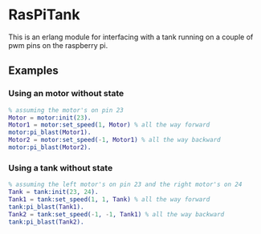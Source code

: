 # RasPiTank

This is an erlang module for interfacing with a tank running on a couple of pwm
pins on the raspberry pi.

## Examples

### Using an motor without state

```erlang
% assuming the motor's on pin 23
Motor = motor:init(23).
Motor1 = motor:set_speed(1, Motor) % all the way forward
motor:pi_blast(Motor1).
Motor2 = motor:set_speed(-1, Motor1) % all the way backward
motor:pi_blast(Motor2).
```

### Using a tank without state

```erlang
% assuming the left motor's on pin 23 and the right motor's on 24
Tank = tank:init(23, 24).
Tank1 = tank:set_speed(1, 1, Tank) % all the way forward
tank:pi_blast(Tank1).
Tank2 = tank:set_speed(-1, -1, Tank1) % all the way backward
tank:pi_blast(Tank2).
```
